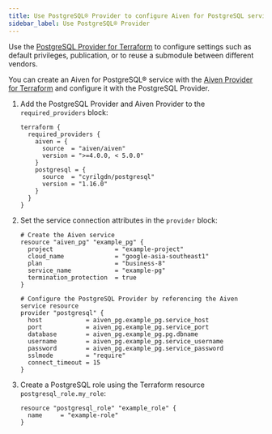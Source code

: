 ```yaml
---
title: Use PostgreSQL® Provider to configure Aiven for PostgreSQL services
sidebar_label: Use PostgreSQL® Provider
---
```


Use the [PostgreSQL Provider for Terraform](https://registry.terraform.io/providers/cyrilgdn/postgresql/latest/docs) to configure settings such as default privileges, publication, or to reuse a submodule between different vendors.

You can create an Aiven for PostgreSQL® service with the
[Aiven Provider for Terraform](https://registry.terraform.io/providers/aiven/aiven/latest/docs)
and configure it with the PostgreSQL Provider.

1.  Add the PostgreSQL Provider and Aiven Provider to the `required_providers` block:

    ```hcl
    terraform {
      required_providers {
        aiven = {
          source  = "aiven/aiven"
          version = ">=4.0.0, < 5.0.0"
        }
        postgresql = {
          source  = "cyrilgdn/postgresql"
          version = "1.16.0"
        }
      }
    }
    ```

1.  Set the service connection attributes in the `provider` block:

    ```hcl
    # Create the Aiven service
    resource "aiven_pg" "example_pg" {
      project                 = "example-project"
      cloud_name              = "google-asia-southeast1"
      plan                    = "business-8"
      service_name            = "example-pg"
      termination_protection  = true
    }

    # Configure the PostgreSQL Provider by referencing the Aiven service resource
    provider "postgresql" {
      host            = aiven_pg.example_pg.service_host
      port            = aiven_pg.example_pg.service_port
      database        = aiven_pg.example_pg.pg.dbname
      username        = aiven_pg.example_pg.service_username
      password        = aiven_pg.example_pg.service_password
      sslmode         = "require"
      connect_timeout = 15
    }
    ```

1.  Create a PostgreSQL role using the Terraform resource `postgresql_role.my_role`:

    ```hcl
    resource "postgresql_role" "example_role" {
      name     = "example-role"
    }
    ```
